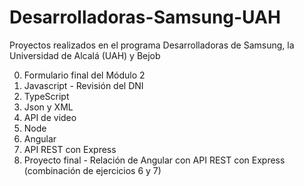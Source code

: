 # Desarrolladoras-Samsung-UAH
Proyectos realizados en el programa Desarrolladoras de Samsung, la Universidad de Alcalá (UAH) y Bejob

0. Formulario final del Módulo 2
1. Javascript - Revisión del DNI
2. TypeScript
3. Json y XML
4. API de video
5. Node
6. Angular
7. API REST con Express
8. Proyecto final - Relación de Angular con API REST con Express (combinación de ejercicios 6 y 7)
